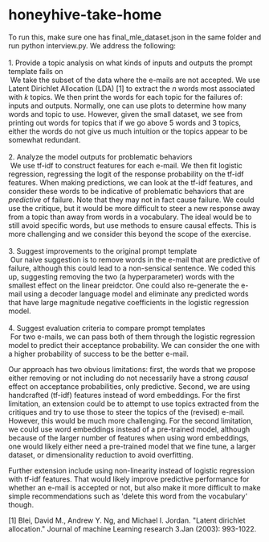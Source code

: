 # honeyhive-take-home

To run this, make sure one has final_mle_dataset.json in the same folder and run python interview.py. We address the following:<br>
<br>
	1.	Provide a topic analysis on what kinds of inputs and outputs the prompt template fails on <br>
  &nbsp;We take the subset of the data where the e-mails are not accepted. We use Latent Dirichlet Allocation (LDA) [1] to extract the $n$ words most associated with $k$ topics. We then print the words for each topic for the failures of: inputs and outputs. Normally, one can use plots to determine how many words and topic to use. However, given the small dataset, we see from printing out words for topics that if we go above 5 words and 3 topics, either the words do not give us much intuition or the topics appear to be somewhat redundant.<br>
  <br>
	2.	Analyze the model outputs for problematic behaviors<br>
	&nbsp;We use tf-idf to construct features for each e-mail. We then fit logistic regression, regressing the logit of the response probability on the tf-idf features. When making predictions, we can look at the tf-idf features, and consider these words to be indicative of problematic behaviors that are _predictive_ of failure. Note that they may not in fact cause failure. We could use the critique, but it would be more difficult to steer a new response away from a topic than away from words in a vocabulary. The ideal would be to still avoid specific words, but use methods to ensure causal effects. This is more challenging and we consider this beyond the scope of the exercise.<br>
	<br>
	3.	Suggest improvements to the original prompt template<br>
	&nbsp;Our naive suggestion is to remove words in the e-mail that are predictive of failure, although this could lead to a non-sensical sentence. We coded this up, suggesting removing the two (a hyperparameter) words with the smallest effect on the linear preidctor. One could also re-generate the e-mail using a decoder language model and eliminate any predicted words that have large magnitude negative coefficients in the logistic regression model.<br>
	<br>
	4.	Suggest evaluation criteria to compare prompt templates<br>
	&nbsp;For two e-mails, we can pass both of them through the logistic regression model to predict their acceptance probability. We can consider the one with a higher probability of success to be the better e-mail.<br>

Our approach has two obvious limitations: first, the words that we propose either removing or not including do not necessarily have a strong _causal_ effect on acceptance probabilities, only predictive. Second, we are using handcrafted (tf-idf) features instead of word embeddings. For the first limitation, an extension could be to attempt to use topics extracted from the critiques and try to use those to steer the topics of the (revised) e-mail. However, this would be much more challenging. For the second limitation, we could use word embeddings instead of a pre-trained model, although because of the larger number of features when using word embeddings, one would likely either need a pre-trained model that we fine tune, a larger dataset, or dimensionality reduction to avoid overfitting.<br>

Further extension include using non-linearity instead of logistic regression with tf-idf features. That would likely improve predictive performance for whether an e-mail is accepted or not, but also make it more difficult to make simple recommendations such as 'delete this word from the vocabulary' though.<br>

[1] Blei, David M., Andrew Y. Ng, and Michael I. Jordan. "Latent dirichlet allocation." Journal of machine Learning research 3.Jan (2003): 993-1022.
